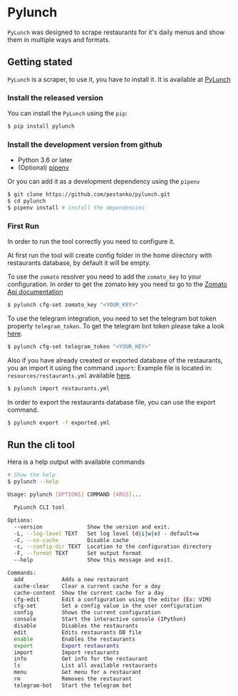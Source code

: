 # Pylunch

``PyLunch`` was designed to scrape restaurants for it's daily menus and show them in multiple ways and formats.

## Getting stated
`PyLunch` is a scraper, to use it, you have to install it. It is available at [PyLunch](https://gitlab.com/pestanko/pylunch)

### Install the released version

You can install the `PyLunch` using the `pip`:
```bash
$ pip install pylunch
```


### Install the development version from github
- Python 3.6 or later
- (Optional) [pipenv](https://github.com/pypa/pipenv)

Or you can add it as a development dependency using the ``pipenv``

```bash
$ git clone https://github.com/pestanko/pylunch.git
$ cd pylunch
$ pipenv install # install the dependencies
```

### First Run
In order to run the tool correctly you need to configure it.

At first run the tool will create config folder in the home directory with restaurants database, 
by default it will be empty.

To use the `zomato` resolver you need to add the `zomato_key` to your configuration.
In order to get the zomato key you need to go to the [Zomato Api documentation](https://developers.zomato.com/api)

```bash
$ pylunch cfg-set zomato_key "<YOUR_KEY>"
```

To use the telegram integration, you need to set the telegram bot token property ``telegram_token``.
To get the telegram bot token please take a look [here](https://core.telegram.org/bots).

```bash
$ pylunch cfg-set telegram_token "<YOUR_KEY>"
```

Also if you have already created or exported database of the restaurants, you an import it using the command `import`:
Example file is located in: `resources/restaurants.yml` available [here](https://gitlab.com/pestanko/pylunch/raw/master/resources/restaurants.yml).

```bash
$ pylunch import restaurants.yml
```

In order to export the restaurants database file, you can use the export command.
```bash
$ pylunch export -f exported.yml
```

## Run the cli tool

Hera is a help output with available commands

```bash
# Show the help
$ pylunch --help

Usage: pylunch [OPTIONS] COMMAND [ARGS]...

  PyLunch CLI tool

Options:
  --version              Show the version and exit.
  -L, --log-level TEXT   Set log level (d|i|w|e) - default=w
  -C, --no-cache         Disable cache
  -c, --config-dir TEXT  Location to the configuration directory
  -F, --format TEXT      Set output format
  --help                 Show this message and exit.

Commands:
  add            Adds a new restaurant
  cache-clear    Clear a current cache for a day
  cache-content  Show the current cache for a day
  cfg-edit       Edit a configuration using the editor (Ex: VIM)
  cfg-set        Set a config value in the user configuration
  config         Shows the current configuration
  console        Start the interactive console (IPython)
  disable        Disables the restaurants
  edit           Edits restaurants DB file
  enable         Enables the restaurants
  export         Export restaurants
  import         Import restaurants
  info           Get info for the restaurant
  ls             List all available restaurants
  menu           Get menu for a restaurant
  rm             Removes the restaurant
  telegram-bot   Start the telegram bot


```



